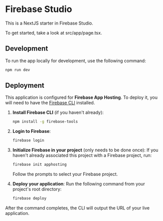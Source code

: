 # Firebase Studio

This is a NextJS starter in Firebase Studio.

To get started, take a look at src/app/page.tsx.

## Development

To run the app locally for development, use the following command:

```bash
npm run dev
```

## Deployment

This application is configured for **Firebase App Hosting**. To deploy it, you will need to have the [Firebase CLI](https://firebase.google.com/docs/cli) installed.

1.  **Install Firebase CLI** (if you haven't already):
    ```bash
    npm install -g firebase-tools
    ```

2.  **Login to Firebase**:
    ```bash
    firebase login
    ```

3.  **Initialize Firebase in your project** (only needs to be done once):
    If you haven't already associated this project with a Firebase project, run:
    ```bash
    firebase init apphosting
    ```
    Follow the prompts to select your Firebase project.

4.  **Deploy your application**:
    Run the following command from your project's root directory:
    ```bash
    firebase deploy
    ```

After the command completes, the CLI will output the URL of your live application.
